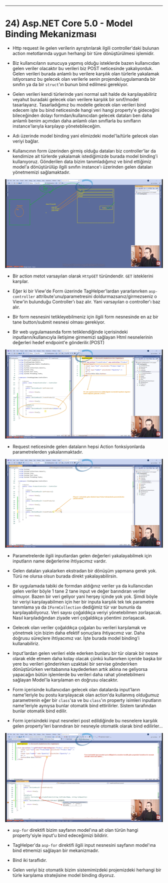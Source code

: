 ***
# 24) Asp.NET Core 5.0 - Model Binding Mekanizması
- Http request ile gelen verilerin ayrıştırılarak ilgili controller'daki bulunan action metotlarında uygun herhangi bir türe dönüştürülmesi işlemidir. 

- Biz kullanıcıların sunucuya yapmış olduğu isteklerde bazen kullanıcıdan gelen veriler olacaktır bu verileri biz POST neticesinde yakalıyorduk. Gelen verileri burada anlamlı bu verilere karşılık olan türlerle yakalamak istiyorsanız bu gelecek olan verilerle senin projende/uygulamanda bir sınıfın ya da bir `struct`'ın bunun bind edilmesi gerekiyor.

- Gelen verileri kendi türlerinde yani normal salt halde de karşılayabiliriz veyahut buradaki gelecek olan verilere karşılık bir sınıf/model tasarlayarız. Tasarladığımız bu modelle gelecek olan verileri bind edecem işte bu bind neticesinde hangi veri hangi property'e gideceğini bileceğinden dolayı formdan/kullanıcıdan gelecek dataları ben daha anlamlı benim açımdan daha anlamlı olan sınıflarla bu sınıfların instance'larıyla karşılayıp yönetebileceğim.

- Adı üzerinde model binding yani elimizdeki model'la/türle gelecek olan veriyi bağlar. 

- Kullanıcının form üzerinden girmiş olduğu dataları biz controller'lar da kendimize ait türlerde yakalamak istediğimizde burada model binding'i kullanıyoruz. Gönderilen data bizim tanımladığımız ve bind ettiğimiz model'a dönüştürülüp ilgili sınıfın instance'ı üzerinden gelen dataları yönetmemizi sağlamaktadır.

<img src='1.png'>

- Bir action metot varsayılan olarak `HttpGET` türündendir. `GET` isteklerini karşılar.

- Eğer ki bir View'de Form üzerinde TagHelper'lardan yararlanırken `asp-controller` attribute'unu/parametresini doldurmazsanız/girmezseniz o View'in bulunduğu Controller'ı baz alır. Yani varsayılan o controller'ı baz alır.

- Bir form nesnesini tetikleyebilmeniz için ilgili form nesnesinde en az bir tane button/submit nesnesi olması gerekiyor.

- Bir web uygulamasında form tetiklendiğinde içerisindeki inputların/kullanıcıyla iletişime girmemizi sağlayan Html nesnelerinin değerleri hedef endpoint'e gönderilir.(POST)

<img src='2.png'>

- Request neticesinde gelen dataların hepsi Action fonksiyonlarda parametrelerden yakalanmaktadır.

<img src='3.png'>

- Parametrelerde ilgili inputlardan gelen değerleri yakalayabilmek için inputların name değerlerine ihtiyacımız vardır.

- Gelen dataları yakalarken ekstradan bir dönüşüm yapmana gerek yok. Türü ne olursa olsun burada direkt yakalayabilirsin.

- Bir uygulamada tabiki de formdan aldığınız veriler ya da kullanıcıdan gelen veriler böyle 1 tane 2 tane input ve değer barındıran veriler olmuyor. Bazen bir veri geliyor yani herşey içinde yok yok. Şimdi böyle bir veriyi karşılayabilmen için her bir inputa karşılık tek tek parametre tanımlama ya da `IFormCollection` dediğimiz tür var bununla da karşılayabiliyoruz. Veri sayısı çoğaldıkça veriyi yönetebilmen zorlaşacak. Nasıl karşıladığından ziyade veri çoğaldıkça yöentimi zorlaşacak.

- Gelecek olan veriler çoğaldıkça çoğalan bu verileri karşılamak ve yönetmek için bizim daha efektif sonuçlara ihtiyacımız var. Daha doğrusu süreçlere ihtiyacımız var. İşte burada model binding'i kullanabiliriz.

- Input'lardan gelen verileri elde ederken bunlaru bir tür olarak bir nesne olarak elde etmem daha kolay olacak çünkü kullanırken içeride başka bir yere bu verileri gönderirken uzaktaki bir servise gönderirken dönüştürürken veritabanına kaydederken artık aklına ne geliyorsa yapacağın bütün işlemlerde bu verileri daha rahat yönetebilmeni sağlayan Model'la karşılaman en doğrusu olacaktır.

- Form içerisinde kullanıcıdan gelecek olan datalarda input'ların name'leriyle bu postu karşılayacak olan action'da kullanmış olduğumuz parametrenin eğer bir `class`'sa ve bu `class`'ın property isimleri inputların name'leriyle aynıysa bunlar otomatik bind ettirilirler. Sistem tarafından bunlar otomatik bind edilir.

- Form içerisindeki input nesneleri post edildiğinde bu nesnelere karşılık gelen property'leri barındıran bir nesneyle otomatik olarak bind edilirler...

<img src='4.png'>

- `asp-for` direktifi bizim sayfanın model'ına ait olan türün hangi property'siyle input'u bind edeceğimizi bildirir.

- TagHelper'da `asp-for` direktifi ilgili input nesnesini sayfanın model'ına bind etmemizi sağlayan bir mekanizmadır.

- Bind iki taraflıdır.

- Gelen veriyi biz otomatik bizim sistemimizdeki projemizdeki herhangi bir türle karşılama stratejisine model binding diyoruz.
